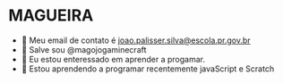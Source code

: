 # MAGUEIRA
- 👋 Meu email de contato é joao.palisser.silva@escola.pr.gov.br
- 👋 Salve sou @magojogaminecraft
- 👀 Eu estou enteressado em aprender a progamar.
- 🌱 Estou aprendendo a programar recentemente javaScript e Scratch
